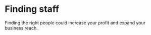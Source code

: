 # Finding staff

Finding the right people could increase your profit and expand your business reach.
